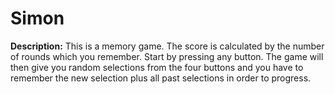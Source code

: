 # Simon
**Description:** This is a memory game. The score is calculated by the number of rounds which you remember. Start by pressing any button. The game will then give you random selections from the four buttons and you have to remember the new selection plus all past selections in order to progress.


